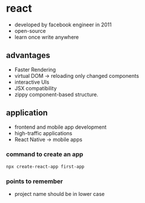# react

*   developed by facebook engineer in 2011
*   open-source
*   learn once write anywhere


## advantages
*   Faster Rendering
*   virtual DOM -> reloading only changed components
*   interactive UIs
*   JSX compatibility
*   zippy component-based structure.


## application
*   frontend and mobile app development
*   high-traffic applications
*   React Native -> mobile apps


### command to create an app
```
npx create-react-app first-app
```


### points to remember
*   project name should be in lower case
